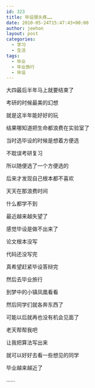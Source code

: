 ```yaml
---
id: 323
title: 毕设很头疼……
date: 2010-05-24T15:47:43+00:00
author: jeehon
layout: post
categories:
  - 学习
  - 生活
tags:
  - 毕业
  - 毕业旅行
  - 毕设
---
```

大四最后半年马上就要结束了
  
考研的时候最美的幻想
  
就是这半年能好好的玩
  
结果哪知道把生命都浪费在实验室了
  
当时选毕设的时候是想着方便选
  
不耽误考研复习
  
所以随便选了一个方便选的
  
后来才发现自己根本都不喜欢
  
天天在那浪费时间
  
什么都学不到
  
最近越来越失望了
  
感觉毕设是做不出来了
  
论文根本没写
  
代码还没写完
  
真希望赶紧毕设答辩完
  
然后去毕业旅行
  
到梦中的小镇凤凰看看
  
然后同学们就各奔东西了
  
可能以后就再也没有机会见面了

老天帮帮我吧
  
让我把算法写出来
  
就可以好好去看一些想见的同学
  
毕业越来越近了
  
……